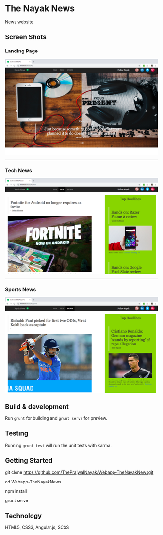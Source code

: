 # The Nayak News

News website

## Screen Shots

### Landing Page
![](./ScreenShots/Landing%20Page.png)

---

### Tech News
![](./ScreenShots/Tech%20News.png)

---

### Sports News
![](./ScreenShots/Sports%20News.png)

## Build & development

Run `grunt` for building and `grunt serve` for preview.

## Testing

Running `grunt test` will run the unit tests with karma.

## Getting Started

git clone https://github.com/ThePrajwalNayak/Webapp-TheNayakNewsgit

cd Webapp-TheNayakNews

npm install

grunt serve

## Technology

HTML5, CSS3, Angular.js, SCSS
